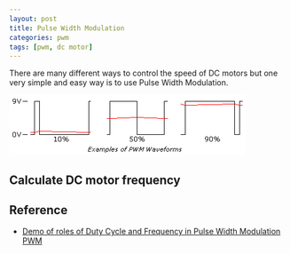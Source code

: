 ```yaml
---
layout: post
title: Pulse Width Modulation
categories: pwm
tags: [pwm, dc motor]
---
```

There are many different ways to control the speed of DC motors but one very simple and easy way is to use Pulse Width Modulation.

![](/images/2018-12-10-22-22-21.png)


## Calculate DC motor frequency


## Reference
- [Demo of roles of Duty Cycle and Frequency in Pulse Width Modulation PWM
](https://www.youtube.com/watch?v=cKOPtdqn-2s)